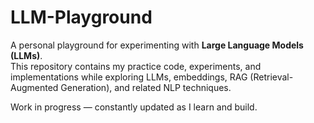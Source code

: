 # LLM-Playground

A personal playground for experimenting with **Large Language Models (LLMs)**.  
This repository contains my practice code, experiments, and implementations while exploring LLMs, embeddings, RAG (Retrieval-Augmented Generation), and related NLP techniques.

Work in progress — constantly updated as I learn and build.
